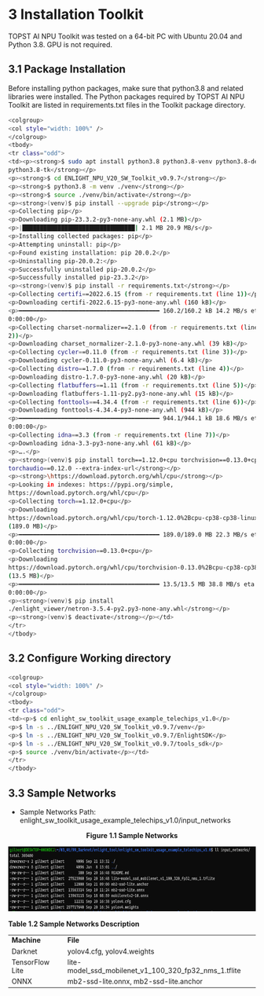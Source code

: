 ﻿# 3 Installation Toolkit

TOPST AI NPU Toolkit was tested on a 64-bit PC with Ubuntu 20.04 and
Python 3.8. GPU is not required.

## 3.1 Package Installation

Before installing python packages, make sure that python3.8 and related
libraries were installed. The Python packages required by TOPST AI NPU
Toolkit are listed in requirements.txt files in the Toolkit package
directory.

```bash
<colgroup>
<col style="width: 100%" />
</colgroup>
<tbody>
<tr class="odd">
<td><p><strong>$ sudo apt install python3.8 python3.8-venv python3.8-dev
python3.8-tk</strong></p>
<p><strong>$ cd ENLIGHT_NPU_V20_SW_Toolkit_v0.9.7</strong></p>
<p><strong>$ python3.8 -m venv ./venv</strong></p>
<p><strong>$ source ./venv/bin/activate</strong></p>
<p><strong>(venv)$ pip install --upgrade pip</strong></p>
<p>Collecting pip</p>
<p>Downloading pip-23.3.2-py3-none-any.whl (2.1 MB)</p>
<p>|████████████████████████████████| 2.1 MB 20.9 MB/s</p>
<p>Installing collected packages: pip</p>
<p>Attempting uninstall: pip</p>
<p>Found existing installation: pip 20.0.2</p>
<p>Uninstalling pip-20.0.2:</p>
<p>Successfully uninstalled pip-20.0.2</p>
<p>Successfully installed pip-23.3.2</p>
<p><strong>(venv)$ pip install -r requirements.txt</strong></p>
<p>Collecting certifi==2022.6.15 (from -r requirements.txt (line 1))</p>
<p>Downloading certifi-2022.6.15-py3-none-any.whl (160 kB)</p>
<p>━━━━━━━━━━━━━━━━━━━━━━━━━━━━━━━━━━━━━━━━ 160.2/160.2 kB 14.2 MB/s eta
0:00:00</p>
<p>Collecting charset-normalizer==2.1.0 (from -r requirements.txt (line
2))</p>
<p>Downloading charset_normalizer-2.1.0-py3-none-any.whl (39 kB)</p>
<p>Collecting cycler==0.11.0 (from -r requirements.txt (line 3))</p>
<p>Downloading cycler-0.11.0-py3-none-any.whl (6.4 kB)</p>
<p>Collecting distro==1.7.0 (from -r requirements.txt (line 4))</p>
<p>Downloading distro-1.7.0-py3-none-any.whl (20 kB)</p>
<p>Collecting flatbuffers==1.11 (from -r requirements.txt (line 5))</p>
<p>Downloading flatbuffers-1.11-py2.py3-none-any.whl (15 kB)</p>
<p>Collecting fonttools==4.34.4 (from -r requirements.txt (line 6))</p>
<p>Downloading fonttools-4.34.4-py3-none-any.whl (944 kB)</p>
<p>━━━━━━━━━━━━━━━━━━━━━━━━━━━━━━━━━━━━━━━━ 944.1/944.1 kB 18.6 MB/s eta
0:00:00</p>
<p>Collecting idna==3.3 (from -r requirements.txt (line 7))</p>
<p>Downloading idna-3.3-py3-none-any.whl (61 kB)</p>
<p>….</p>
<p><strong>(venv)$ pip install torch==1.12.0+cpu torchvision==0.13.0+cpu
torchaudio==0.12.0 --extra-index-url</strong></p>
<p><strong>\https://download.pytorch.org/whl/cpu</strong></p>
<p>Looking in indexes: https://pypi.org/simple,
https://download.pytorch.org/whl/cpu</p>
<p>Collecting torch==1.12.0+cpu</p>
<p>Downloading
https://download.pytorch.org/whl/cpu/torch-1.12.0%2Bcpu-cp38-cp38-linux_x86_64.whl
(189.0 MB)</p>
<p>━━━━━━━━━━━━━━━━━━━━━━━━━━━━━━━━━━━━━━━━ 189.0/189.0 MB 22.3 MB/s eta
0:00:00</p>
<p>Collecting torchvision==0.13.0+cpu</p>
<p>Downloading
https://download.pytorch.org/whl/cpu/torchvision-0.13.0%2Bcpu-cp38-cp38-linux_x86_64.whl
(13.5 MB)</p>
<p>━━━━━━━━━━━━━━━━━━━━━━━━━━━━━━━━━━━━━━━━ 13.5/13.5 MB 38.8 MB/s eta
0:00:00</p>
<p><strong>(venv)$ pip install
./enlight_viewer/netron-3.5.4-py2.py3-none-any.whl</strong></p>
<p><strong>(venv)$ deactivate</strong></p></td>
</tr>
</tbody>
```

## 3.2 Configure Working directory

```bash
<colgroup>
<col style="width: 100%" />
</colgroup>
<tbody>
<tr class="odd">
<td><p>$ cd enlight_sw_toolkit_usage_example_telechips_v1.0</p>
<p>$ ln -s ../ENLIGHT_NPU_V20_SW_Toolkit_v0.9.7/venv</p>
<p>$ ln -s ../ENLIGHT_NPU_V20_SW_Toolkit_v0.9.7/EnlightSDK</p>
<p>$ ln -s ../ENLIGHT_NPU_V20_SW_Toolkit_v0.9.7/tools_sdk</p>
<p>$ source ./venv/bin/activate</p></td>
</tr>
</tbody>
```

## 3.3 Sample Networks

- Sample Networks Path:
  enlight_sw_toolkit_usage_example_telechips_v1.0/input_networks

<p align="center"><strong>Figure 1.1 Sample Networks</strong></p>

 <p align="center"> <img src="https://github.com/topst-development/Documentation/blob/main/TOPST-AI/Software/media/3. Toolkit Installation.image1.png"
  style="width:7.27639in;height:1.37222in"</p>


  **Table 1.2 Sample Networks Description**

|                 |                                                       |
|-----------------|-------------------------------------------------------|
| **Machine**     | **File**                                              |
| Darknet         | yolov4.cfg, yolov4.weights                            |
| TensorFlow Lite | lite-model_ssd_mobilenet_v1_100_320_fp32_nms_1.tflite |
| ONNX            | mb2-ssd-lite.onnx, mb2-ssd-lite.anchor                |

